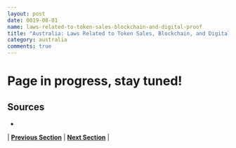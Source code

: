 ```yaml
---
layout: post
date: 0019-08-01
name: laws-related-to-token-sales-blockchain-and-digital-proof
title: "Australia: Laws Related to Token Sales, Blockchain, and Digital Proof"
category: australia
comments: true
---
```


# Page in progress, stay tuned!

Sources 
--- 
- 



| **[Previous Section]( https://neo-project.github.io/global-blockchain-compliance-hub//australia/australia-governing-by-law.html)** | **[Next Section]( https://neo-project.github.io/global-blockchain-compliance-hub//australia/australia-securities-related-laws.html)** |
